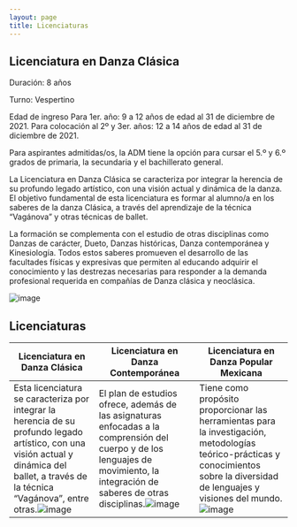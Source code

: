 ```yaml
---
layout: page
title: Licenciaturas
---
```


## Licenciatura en Danza Clásica

Duración: 8 años

Turno: Vespertino

Edad de ingreso
Para 1er. año: 9 a 12 años de edad al 31 de diciembre de 2021.
Para colocación al 2º y 3er. años: 12 a 14 años de edad al 31 de diciembre de 2021.

Para aspirantes admitidas/os, la ADM tiene la opción para cursar el 5.º y 6.º grados de primaria, la secundaria y el bachillerato general.

La Licenciatura en Danza Clásica se caracteriza por integrar la herencia de su profundo legado artístico, con una visión actual y dinámica de la danza. El objetivo fundamental de esta licenciatura es formar al alumno/a en los saberes de la danza Clásica, a través del aprendizaje de la técnica “Vagánova” y otras técnicas de ballet.

La formación se complementa con el estudio de otras disciplinas como Danzas de carácter, Dueto, Danzas históricas, Danza contemporánea y Kinesiología. Todos estos saberes promueven el desarrollo de las facultades físicas y expresivas que permiten al educando adquirir el conocimiento y las destrezas necesarias para responder a la demanda profesional requerida en compañías de Danza clásica y neoclásica.

![image](https://user-images.githubusercontent.com/99769832/165887275-cdc61fec-9058-4380-ab36-3a3602833657.png)

## Licenciaturas

|Licenciatura en Danza Clásica|Licenciatura en Danza Contemporánea|Licenciatura en Danza Popular Mexicana|
|------------------------------|--------------------------|------------------------|
|Esta licenciatura se caracteriza por integrar la herencia de su profundo legado artístico, con una visión actual y dinámica del ballet, a través de la técnica “Vagánova”, entre otras.![image](https://user-images.githubusercontent.com/99769832/165887275-cdc61fec-9058-4380-ab36-3a3602833657.png)|El plan de estudios ofrece, además de las asignaturas enfocadas a la comprensión del cuerpo y de los lenguajes de movimiento, la integración de saberes de otras disciplinas.![image](https://user-images.githubusercontent.com/99769832/165900983-9a53962c-2f8d-411f-91b5-1a3015a30826.png)|Tiene como propósito proporcionar las herramientas para la investigación, metodologías teórico-prácticas y conocimientos sobre la diversidad de lenguajes y visiones del mundo.![image](https://user-images.githubusercontent.com/99769832/165901249-5dae7b08-88f2-4c01-b602-8e77d1b72b37.png)





